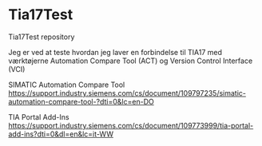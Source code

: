 # Tia17Test
Tia17Test repository

Jeg er ved at teste hvordan jeg laver en forbindelse til TIA17 med værktøjerne Automation Compare Tool (ACT) og Version Control Interface (VCI)

SIMATIC Automation Compare Tool
https://support.industry.siemens.com/cs/document/109797235/simatic-automation-compare-tool-?dti=0&lc=en-DO

TIA Portal Add-Ins
https://support.industry.siemens.com/cs/document/109773999/tia-portal-add-ins?dti=0&dl=en&lc=it-WW
